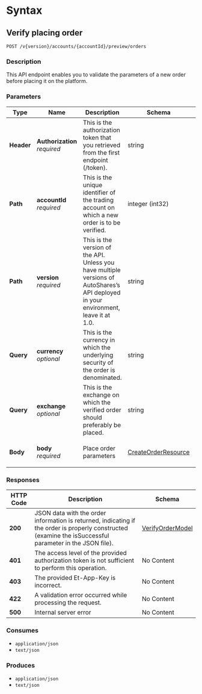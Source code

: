# Syntax

## Verify placing order

```
POST /v{version}/accounts/{accountId}/preview/orders
```

### Description

This API endpoint enables you to validate the parameters of a new order before placing it on the platform.

### Parameters

| Type       | Name                                                       | Description                                                                                                                          | Schema                                                                   | Default |
| ---------- | ---------------------------------------------------------- | ------------------------------------------------------------------------------------------------------------------------------------ | ------------------------------------------------------------------------ | ------- |
| **Header** | <p><strong>Authorization</strong><br><em>required</em></p> | This is the authorization token that you retrieved from the first endpoint (/token).                                                 | string                                                                   |         |
| **Path**   | <p><strong>accountId</strong><br><em>required</em></p>     | This is the unique identifier of the trading account on which a new order is to be verified.                                         | integer (int32)                                                          |         |
| **Path**   | <p><strong>version</strong><br><em>required</em></p>       | This is the version of the API. Unless you have multiple versions of AutoShares’s API deployed in your environment, leave it at 1.0. | string                                                                   | `"1"`   |
| **Query**  | <p><strong>currency</strong><br><em>optional</em></p>      | This is the currency in which the underlying security of the order is denominated.                                                   | string                                                                   |         |
| **Query**  | <p><strong>exchange</strong><br><em>optional</em></p>      | This is the exchange on which the verified order should preferably be placed.                                                        | string                                                                   |         |
| **Body**   | <p><strong>body</strong><br><em>required</em></p>          | Place order parameters                                                                                                               | [CreateOrderResource](orders\_previewcreateorder.md#createorderresource) |         |

### Responses

| HTTP Code | Description                                                                                                                                              | Schema                                                             |
| --------- | -------------------------------------------------------------------------------------------------------------------------------------------------------- | ------------------------------------------------------------------ |
| **200**   | JSON data with the order information is returned, indicating if the order is properly constructed (examine the isSuccessful parameter in the JSON file). | [VerifyOrderModel](orders\_previewcreateorder.md#verifyordermodel) |
| **401**   | The access level of the provided authorization token is not sufficient to perform this operation.                                                        | No Content                                                         |
| **403**   | The provided Et-App-Key is incorrect.                                                                                                                    | No Content                                                         |
| **422**   | A validation error occurred while processing the request.                                                                                                | No Content                                                         |
| **500**   | Internal server error                                                                                                                                    | No Content                                                         |

### Consumes

* `application/json`
* `text/json`

### Produces

* `application/json`
* `text/json`
